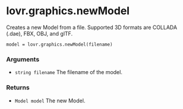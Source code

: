 <!--
category: reference
-->

lovr.graphics.newModel
===

Creates a new Model from a file.  Supported 3D formats are COLLADA (.dae), FBX, OBJ, and glTF.

    model = lovr.graphics.newModel(filename)

### Arguments

- `string filename` The filename of the model.

### Returns

- `Model model` The new Model.

